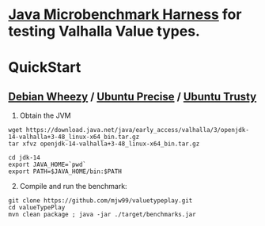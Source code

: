 # [Java Microbenchmark Harness](http://openjdk.java.net/projects/code-tools/jmh/) for testing Valhalla Value types.
 

# QuickStart

## [Debian Wheezy](http://www.debian.org/releases/wheezy/) / [Ubuntu Precise](http://releases.ubuntu.com/precise/) / [Ubuntu Trusty](http://releases.ubuntu.com/trusty/)

1. Obtain the JVM
```
wget https://download.java.net/java/early_access/valhalla/3/openjdk-14-valhalla+3-48_linux-x64_bin.tar.gz
tar xfvz openjdk-14-valhalla+3-48_linux-x64_bin.tar.gz

cd jdk-14
export JAVA_HOME=`pwd`
export PATH=$JAVA_HOME/bin:$PATH
```

2. Compile and run the benchmark:

```
git clone https://github.com/mjw99/valuetypeplay.git
cd valueTypePlay
mvn clean package ; java -jar ./target/benchmarks.jar
```

